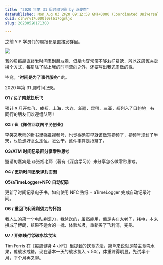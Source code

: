 ```yaml
---
title: "2020 年第 31 周时间记录 by 涂俊杰"
datePublished: Mon Aug 03 2020 09:12:58 GMT+0000 (Coordinated Universal Time)
cuid: clhvrv17u000l09l617ogdljo
slug: 20230520171308

---
```


之前 VIP 学员们的周报都是直接发群里。

![](url)

我的周报是直接发时间表到朋友圈，但是内容常常不够友好易读，所以这周我决定换个方式，每周除了贴上我的时间流向之外，还要写出我这周做的事。

毕竟，“**时间是为了事件服务**” 的。

2020 年第 31 周时间记录。

**01 / 买了南航快乐飞**

预计 9 月开始飞，成都、上海、大连、新疆、昆明、三亚，都列入了目的地，有同行的朋友们欢迎组队啊！

**02 / 读《微信互联网平民创业》**

李笑来老师的新书里强推视频号，也觉得确实早就该做短视频了，视频号规划了半天，也没想好怎么定位，怎么干，这件事算是拖延了。

**03/ATM 时间记录群分享零秒思**考

邀请的嘉宾是 @张旭老师（著有《深度学习》）来分享怎么做零秒思考。

**04 / 更新时间记录课封面图**

**05/aTimeLogger+NFC 自动记录**

更新了时间记录电子书，如何使用 NFC 贴纸 + aTimeLogger 完成自动记录时间。

**06 / 重回飞利浦剃须刀的怀抱**

我人生的第一个电动剃须刀，我爸送的，虽然能用，但是实在太老了，耗电，本来换成了博朗，结果不适合的一批，体验垃圾，重新买了飞利浦，完美。

**07 / 开始践行低碳水饮食法**

Tim Ferris 在《每周健身 4 小时》里提到的饮食方法，简单来说就是禁主食禁水果，戒碳水戒糖。现在基本一天的碳水摄入 &lt; 50g，体重降得明显，先试半个月，下个月再来聊。